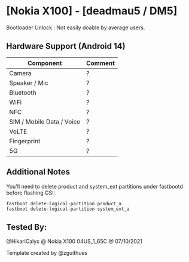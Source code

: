 # [Nokia X100] - [deadmau5 / DM5]

Bootloader Unlock : Not easily doable by average users.

## Hardware Support (Android 14)

| Component                 |      Comment                                              |
|---------------------------|-----------------------------------------------------------|
| Camera                    | ?                                                         |
| Speaker / Mic             | ?                                                         |
| Bluetooth                 | ?                                                         |
| WiFi                      | ?                                                         |
| NFC                       | ?                                                         |
| SIM / Mobile Data / Voice | ?                                                         |
| VoLTE                     | ?                                                         |
| Fingerprint               | ?                                                         |
| 5G                        | ?                                                         |


## Additional Notes

You'll need to delete product and system_ext partitions under fastbootd before flashing GSI:
```
fastboot delete-logical-partition product_a
fastboot delete-logical-partition system_ext_a
```

## Tested By:

@HikariCalyx @ Nokia X100 04US_1_65C @ 07/10/2021


Template created by @zguithues